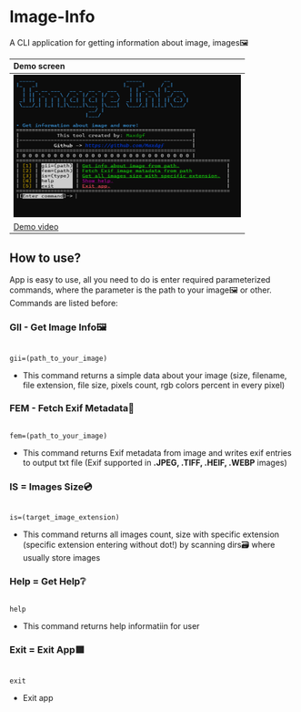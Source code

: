 # Image-Info
A CLI application for getting information about image, images🖼️

| Demo screen |
| :---------------------|
| <img width="400" height="250" src=".github/screen.png"> |
| <a href=".github/demo.mp4">Demo video</a> |

## How to use?
App is easy to use, all you need to do is enter required parameterized commands, where the parameter is the path to your image🖼️ or other. Commands are listed before:

### GII - Get Image Info🖼️

##
    gii=(path_to_your_image)
- This command returns a simple data about your image (size, filename, file extension, file size, pixels count, rgb colors percent in every pixel)

### FEM - Fetch Exif Metadata📃

##
    fem=(path_to_your_image)
- This command returns Exif metadata from image and writes exif entries to output txt file (Exif supported in **.JPEG, .TIFF, .HEIF, .WEBP** images)

### IS = Images Size💿

##
    is=(target_image_extension)
- This command returns all images count, size with specific extension (specific extension entering without dot!) by scanning dirs🗃 where usually store images

### Help = Get Help❔️

##
    help
- This command returns help informatiin for user

### Exit = Exit App🟥

##
    exit
- Exit app
